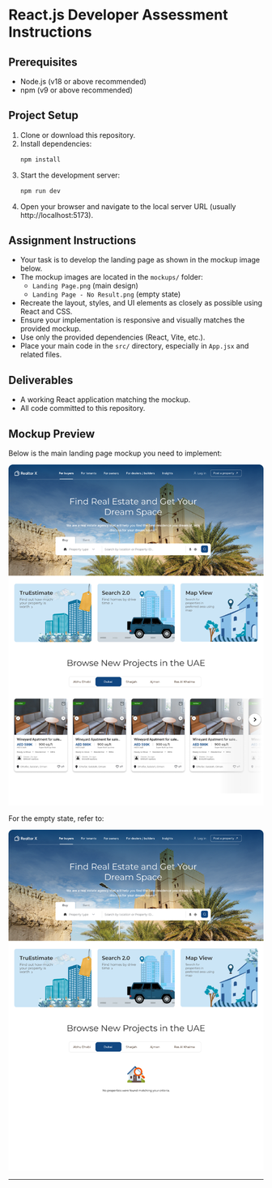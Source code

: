 # React.js Developer Assessment Instructions

## Prerequisites

- Node.js (v18 or above recommended)
- npm (v9 or above recommended)

## Project Setup

1. Clone or download this repository.
2. Install dependencies:
   ```sh
   npm install
   ```
3. Start the development server:
   ```sh
   npm run dev
   ```
4. Open your browser and navigate to the local server URL (usually http://localhost:5173).

## Assignment Instructions

- Your task is to develop the landing page as shown in the mockup image below.
- The mockup images are located in the `mockups/` folder:
  - `Landing Page.png` (main design)
  - `Landing Page - No Result.png` (empty state)
- Recreate the layout, styles, and UI elements as closely as possible using React and CSS.
- Ensure your implementation is responsive and visually matches the provided mockup.
- Use only the provided dependencies (React, Vite, etc.).
- Place your main code in the `src/` directory, especially in `App.jsx` and related files.

## Deliverables

- A working React application matching the mockup.
- All code committed to this repository.

## Mockup Preview

Below is the main landing page mockup you need to implement:

![Landing Page](mockups/Landing%20Page.png)

For the empty state, refer to:

![Landing Page - No Result](mockups/Landing%20Page%20-%20No%20Result.png)

---
